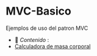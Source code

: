 # MVC-Basico
Ejemplos de uso del patron MVC

- :file_folder: _Contenido_ :		
- [Calculadora de masa corporal](BS1.pdf)
  
